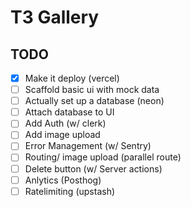 # T3 Gallery

## TODO

- [x] Make it deploy (vercel)
- [ ] Scaffold basic ui with mock data
- [ ] Actually set up a database (neon)
- [ ] Attach database to UI
- [ ] Add Auth (w/ clerk)
- [ ] Add image upload
- [ ] Error Management (w/ Sentry)
- [ ] Routing/ image upload (parallel route)
- [ ] Delete button (w/ Server actions)
- [ ] Anlytics (Posthog)
- [ ] Ratelimiting (upstash)

